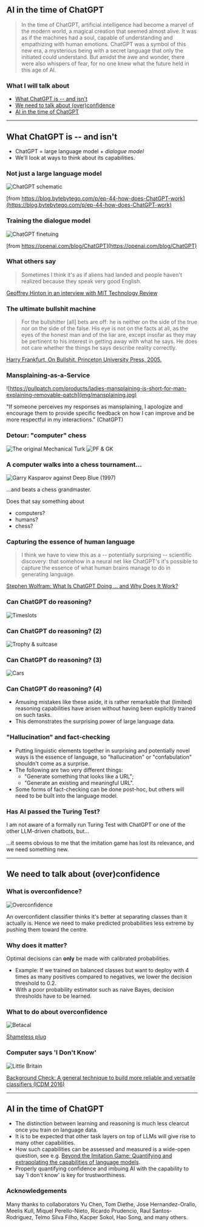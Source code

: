 ## AI in the time of ChatGPT

> In the time of ChatGPT, artificial intelligence had become a marvel of the modern world, a magical creation that seemed almost alive. It was as if the machines had a soul, capable of understanding and empathizing with human emotions. ChatGPT was a symbol of this new era, a mysterious being with a secret language that only the initiated could understand. But amidst the awe and wonder, there were also whispers of fear, for no one knew what the future held in this age of AI.


### What I will talk about

- [What ChatGPT is -- and isn't](#/2)
- [We need to talk about (over)confidence](#/3)
- [AI in the time of ChatGPT](#/4)

<!--
ChatGPT makes mistakes with reasoning and arithmetic. But the surprising thing is it can do reasoning and arithmetic at all. This is somehow teased out of the language data. 
While reasoning, arithmetic and many other are emergent capabilities, this doesn't mean that they can be achieved perfectly by ever larger LMs. 
Putting linguistic elements together in surprising and potentially novel ways is the essence of language, so "hallucination" shouldn't come as a surprise. "Generate something that looks like a URL/literature reference etc." This exemplifies the need for fact-checking (easy in the case of URLs). 
Achievements on "human" tasks have three ingredients: machine, human, task. E.g. Deep Blue, Kasparov, chess; AlphaGo, Lee Se Dong, Go. Conclusions should involve the triple: e.g., chess is more suited to algorithmic treatment than we thought. 
Games like chess and Go have emerged at a sweet spot: it can be played by children, but only few can play it really well. 
Nobody is surprised if the world champion mental calculation is beaten by a computer; or if the world champion road cycling is beaten by a motorbike. 
(something about models as a commodity)
(DNNs' modular design make them particularly suitable for finetuning and transfer learning)
(something about neuro-symbolic AI?)

Foster: these systems are designed to make stuff up
-->

----

## What ChatGPT is -- and isn't

- ChatGPT = large language model + *dialogue model*
- We'll look at ways to think about its capabilities. 


### Not just a large language model

![ChatGPT schematic](img/chatGPT.jpg)<!-- .element  height="80%" width="80%" -->

[from https://blog.bytebytego.com/p/ep-44-how-does-ChatGPT-work](https://blog.bytebytego.com/p/ep-44-how-does-ChatGPT-work)


### Training the dialogue model

![ChatGPT finetuing](img/finetuning.jpg)<!-- .element  height="80%" width="80%" -->

[from https://openai.com/blog/ChatGPT](https://openai.com/blog/ChatGPT)


### What others say

> Sometimes I think it's as if aliens had landed and people haven't realized because they speak very good English.

[Geoffrey Hinton in an interview with MIT Technology Review](https://www.technologyreview.com/2023/05/02/1072528/geoffrey-hinton-google-why-scared-ai/)


### The ultimate bullshit machine

> For the bullshitter [all] bets are off: he is neither on the side of the true nor on the side of the false. His eye is not on the facts at all, as the eyes of the honest man and of the liar are, except insofar as they may be pertinent to his interest in getting away with what he says. He does not care whether the things he says describe reality correctly. 

[Harry Frankfurt, On Bullshit. Princeton University Press, 2005.](https://press.princeton.edu/books/hardcover/9780691122946/on-bullshit)


### Mansplaining-as-a-Service

![https://pullpatch.com/products/ladies-mansplaining-is-short-for-man-explaining-removable-patch](img/mansplaining.jpg)<!-- .element align="right" height="35%" width="35%" -->

"If someone perceives my responses as mansplaining, I apologize and encourage them to provide specific feedback on how I can improve and be more respectful in my interactions." (ChatGPT)


### Detour: "computer" chess

![The original Mechanical Turk](img/MechanicalTurk.jpg)<!-- .element align="left" height="30%" width="30%" -->
![PF & GK](img/kasparov.jpg)<!-- .element align="right" height="50%" width="50%" -->


### A computer walks into a chess tournament...

![Garry Kasparov against Deep Blue (1997)](img/DeepBlue.jpg)<!-- .element align="right" height="35%" width="35%" -->

...and beats a chess grandmaster. 

Does that say something about <!-- .element: class="fragment" -->
- computers? <!-- .element: class="fragment" -->
- humans? <!-- .element: class="fragment" -->
- chess? <!-- .element: class="fragment" -->


### Capturing the essence of human language

> I think we have to view this as a -- potentially surprising -- scientific discovery: that somehow in a neural net like ChatGPT's it's possible to capture the essence of what human brains manage to do in generating language.

[Stephen Wolfram: What Is ChatGPT Doing ... and Why Does It Work?](https://writings.stephenwolfram.com/2023/02/what-is-ChatGPT-doing-and-why-does-it-work/)


### Can ChatGPT do reasoning?

![Timeslots](img/timeslots.jpg)


### Can ChatGPT do reasoning? (2)

![Trophy & suitcase](img/trophy.jpg)


### Can ChatGPT do reasoning? (3)

![Cars](img/cars.jpg)


### Can ChatGPT do reasoning? (4)

- Amusing mistakes like these aside, it is rather remarkable that (limited) reasoning capabilities have arisen without having been explicitly trained on such tasks. 
- This demonstrates the surprising power of large language data. 


### "Hallucination" and fact-checking

- Putting linguistic elements together in surprising and potentially novel ways is the essence of language, so "hallucination" or "confabulation" shouldn't come as a surprise.
- The following are two very different things: 
   - "Generate something that looks like a URL"; 
   - "Generate an existing and meaningful URL". 
- Some forms of fact-checking can be done post-hoc, but others will need to be built into the language model.


### Has AI passed the Turing Test?

I am not aware of a formally run Turing Test with ChatGPT or one of the other LLM-driven chatbots, but...

...it seems obvious to me that the imitation game has lost its relevance, and we need something new. <!-- .element: class="fragment" -->

----

## We need to talk about (over)confidence


### What is overconfidence? 

![Overconfidence](img/overconfidence.jpg) <!-- .element alignt="right" height="40%" width="40%" -->

An overconfident classifier thinks it's better at separating classes than it actually is. Hence we need to make predicted probabilities less extreme by pushing them toward the centre.


### Why does it matter? 

Optimal decisions can **only** be made with calibrated probabilities. 
- Example: If we trained on balanced classes but want to deploy with 4 times as many positives compared to negatives, we lower the decision threshold to 0.2. <!-- .element: class="fragment" -->
- With a poor probability estimator such as naive Bayes, decision thresholds have to be learned. <!-- .element: class="fragment" -->


### What to do about overconfidence

![Betacal](img/betacal.jpg) <!-- .element height="50%" width="50%" -->

[Shameless plug](https://link.springer.com/article/10.1007/s10994-023-06336-7) <!-- .element: class="fragment" -->


### Computer says 'I Don't Know'

![Little Britain](img/LB.jpg) <!-- .element align="right" height="200px" -->

[Background Check: A general technique to build more reliable and versatile classifiers (ICDM 2016)](https://reframe.github.io/background_check/)

----

## AI in the time of ChatGPT

- The distinction between learning and reasoning is much less clearcut once you train on language data. <!-- .element: class="fragment" -->
- It is to be expected that other task layers on top of LLMs will give rise to many other capabilities. <!-- .element: class="fragment" -->
- How such capabilities can be assessed and measured is a wide-open question, see e.g. [Beyond the Imitation Game: Quantifying and extrapolating the capabilities of language models](https://arxiv.org/abs/2206.04615). <!-- .element: class="fragment" -->
- Properly quantifying confidence and imbuing AI with the capability to say 'I don't know' is key for trustworthiness. <!-- .element: class="fragment" -->


### Acknowledgements

Many thanks to collaborators Yu Chen, Tom Diethe, Jose Hernandez-Orallo, Meelis Kull, Miquel Perello-Nieto, Ricardo Prudencio, Raul Santos-Rodriguez, Telmo Silva Filho, Kacper Sokol, Hao Song, and many others. 

